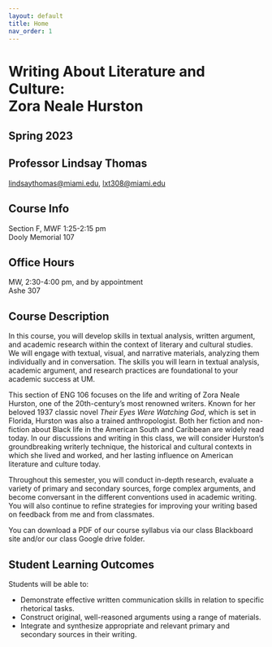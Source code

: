 ```yaml
---
layout: default
title: Home
nav_order: 1
---
```

# Writing About Literature and Culture: <br/> Zora Neale Hurston
## Spring 2023
## Professor Lindsay Thomas
<lindsaythomas@miami.edu>, <lxt308@miami.edu>

## Course Info
Section F, MWF 1:25-2:15 pm<br/>
Dooly Memorial 107

## Office Hours
MW, 2:30-4:00 pm, and by appointment<br/>
Ashe 307

## Course Description
In this course, you will develop skills in textual analysis, written argument, and academic research within the context of literary and cultural studies. We will engage with textual, visual, and narrative materials, analyzing them individually and in conversation. The skills you will learn in textual analysis, academic argument, and research practices are foundational to your academic success at UM.

This section of ENG 106 focuses on the life and writing of Zora Neale Hurston, one of the 20th-century’s most renowned writers. Known for her beloved 1937 classic novel *Their Eyes Were Watching God*, which is set in Florida, Hurston was also a trained anthropologist. Both her fiction and non-fiction about Black life in the American South and Caribbean are widely read today. In our discussions and writing in this class, we will consider Hurston’s groundbreaking writerly technique, the historical and cultural contexts in which she lived and worked, and her lasting influence on American literature and culture today.

Throughout this semester, you will conduct in-depth research, evaluate a variety of primary and secondary sources, forge complex arguments, and become conversant in the different conventions used in academic writing. You will also continue to refine strategies for improving your writing based on feedback from me and from classmates.

You can download a PDF of our course syllabus via our class Blackboard site and/or our class Google drive folder.

## Student Learning Outcomes
Students will be able to:
* Demonstrate effective written communication skills in relation to specific rhetorical tasks.
* Construct original, well-reasoned arguments using a range of materials.
* Integrate and synthesize appropriate and relevant primary and secondary sources in their writing.
